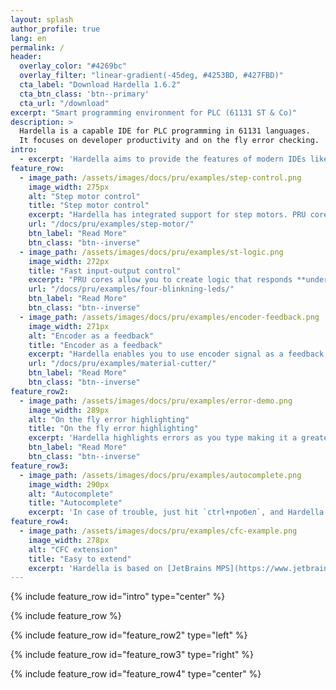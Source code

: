 ```yaml
---
layout: splash
author_profile: true
lang: en
permalink: /
header:
  overlay_color: "#4269bc"
  overlay_filter: "linear-gradient(-45deg, #4253BD, #427FBD)"
  cta_label: "Download Hardella 1.6.2"
  cta_btn_class: 'btn--primary'
  cta_url: "/download"
excerpt: "Smart programming environment for PLC (61131 ST & Co)"
description: >
  Hardella is a capable IDE for PLC programming in 61131 languages.
  It focuses on developer productivity and on the fly error checking.  
intro: 
  - excerpt: 'Hardella aims to provide the features of modern IDEs like on the fly error highlight, find usages, context-aware autocomplete, and so on'
feature_row:
  - image_path: /assets/images/docs/pru/examples/step-control.png
    image_width: 275px
    alt: "Step motor control"
    title: "Step motor control"
    excerpt: "Hardella has integrated support for step motors. PRU cores can drive **up to 500kHz**. You can create your logic bases on existing components or even create your own components."
    url: "/docs/pru/examples/step-motor/"
    btn_label: "Read More"
    btn_class: "btn--inverse"
  - image_path: /assets/images/docs/pru/examples/st-logic.png
    image_width: 272px
    title: "Fast input-output control"
    excerpt: "PRU cores allow you to create logic that responds **under 1µs**. You don't need assembler for that. ST language is just fine."
    url: "/docs/pru/examples/four-blinkning-leds/"
    btn_label: "Read More"
    btn_class: "btn--inverse"
  - image_path: /assets/images/docs/pru/examples/encoder-feedback.png
    image_width: 271px
    alt: "Encoder as a feedback"
    title: "Encoder as a feedback"
    excerpt: "Hardella enables you to use encoder signal as a feedback, so you can turn the motor off right in time to achieve precise and even cuts."
    url: "/docs/pru/examples/material-cutter/"
    btn_label: "Read More"
    btn_class: "btn--inverse"
feature_row2:
  - image_path: /assets/images/docs/pru/examples/error-demo.png
    image_width: 289px
    alt: "On the fly error highlighting"
    title: "On the fly error highlighting"
    excerpt: 'Hardella highlights errors as you type making it a greater developer experience.'
    btn_label: "Read More"
    btn_class: "btn--inverse"
feature_row3:
  - image_path: /assets/images/docs/pru/examples/autocomplete.png
    image_width: 290px
    alt: "Autocomplete"
    title: "Autocomplete"
    excerpt: 'In case of trouble, just hit `ctrl+пробел`, and Hardella will give you a hint on the possible continuation.'
feature_row4:
  - image_path: /assets/images/docs/pru/examples/cfc-example.png
    image_width: 278px
    alt: "CFC extension"
    title: "Easy to extend"
    excerpt: 'Hardella is based on [JetBrains MPS](https://www.jetbrains.com/mps/), so it is easily extensible. For instance, diagraming language can be added right in the middle of the program code'
---
```


{% include feature_row id="intro" type="center" %}

{% include feature_row %}

{% include feature_row id="feature_row2" type="left" %}

{% include feature_row id="feature_row3" type="right" %}

{% include feature_row id="feature_row4" type="center" %}
